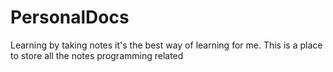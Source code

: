 # PersonalDocs
Learning by taking notes it's the best way of learning for me. This is a place to store all the notes programming related
